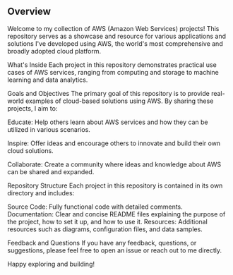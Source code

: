## Overview
Welcome to my collection of AWS (Amazon Web Services) projects! This repository serves as a showcase and resource for various applications and solutions I've developed using AWS, the world's most comprehensive and broadly adopted cloud platform.

What's Inside
Each project in this repository demonstrates practical use cases of AWS services, ranging from computing and storage to machine learning and data analytics.

Goals and Objectives
The primary goal of this repository is to provide real-world examples of cloud-based solutions using AWS. By sharing these projects, I aim to:

Educate: Help others learn about AWS services and how they can be utilized in various scenarios.

Inspire: Offer ideas and encourage others to innovate and build their own cloud solutions.

Collaborate: Create a community where ideas and knowledge about AWS can be shared and expanded.
<!-- wp:paragraph -->
Repository Structure
Each project in this repository is contained in its own directory and includes:
<!-- wp:paragraph -->
<!-- wp:paragraph -->
Source Code: Fully functional code with detailed comments.
Documentation: Clear and concise README files explaining the purpose of the project, how to set it up, and how to use it.
Resources: Additional resources such as diagrams, configuration files, and data samples.
<!-- wp:paragraph -->
<!-- wp:paragraph -->
Feedback and Questions
If you have any feedback, questions, or suggestions, please feel free to open an issue or reach out to me directly.
<!-- wp:paragraph -->
Happy exploring and building!
